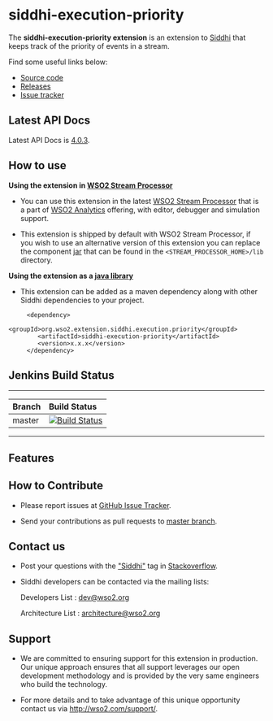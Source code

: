 siddhi-execution-priority
======================================

The **siddhi-execution-priority extension** is an extension to <a target="_blank" href="https://wso2.github.io/siddhi">Siddhi</a> that keeps track of the priority of events in a stream.

Find some useful links below:

* <a target="_blank" href="https://github.com/wso2-extensions/siddhi-execution-priority">Source code</a>
* <a target="_blank" href="https://github.com/wso2-extensions/siddhi-execution-priority/releases">Releases</a>
* <a target="_blank" href="https://github.com/wso2-extensions/siddhi-execution-priority/issues">Issue tracker</a>

## Latest API Docs 

Latest API Docs is <a target="_blank" href="https://wso2-extensions.github.io/siddhi-execution-priority/api/4.0.3">4.0.3</a>.

## How to use 

**Using the extension in <a target="_blank" href="https://github.com/wso2/product-sp">WSO2 Stream Processor</a>**

* You can use this extension in the latest <a target="_blank" href="https://github.com/wso2/product-sp/releases">WSO2 Stream Processor</a> that is a part of <a target="_blank" href="http://wso2.com/analytics?utm_source=gitanalytics&utm_campaign=gitanalytics_Jul17">WSO2 Analytics</a> offering, with editor, debugger and simulation support. 

* This extension is shipped by default with WSO2 Stream Processor, if you wish to use an alternative version of this extension you can replace the component <a target="_blank" href="https://github.com/wso2-extensions/siddhi-execution-priority/releases">jar</a> that can be found in the `<STREAM_PROCESSOR_HOME>/lib` directory.

**Using the extension as a <a target="_blank" href="https://wso2.github.io/siddhi/documentation/running-as-a-java-library">java library</a>**

* This extension can be added as a maven dependency along with other Siddhi dependencies to your project.

```
     <dependency>
        <groupId>org.wso2.extension.siddhi.execution.priority</groupId>
        <artifactId>siddhi-execution-priority</artifactId>
        <version>x.x.x</version>
     </dependency>
```

## Jenkins Build Status

---

|  Branch | Build Status |
| :------ |:------------ | 
| master  | [![Build Status](https://wso2.org/jenkins/job/siddhi/job/siddhi-execution-priority/badge/icon)](https://wso2.org/jenkins/job/siddhi/job/siddhi-execution-priority/) |

---

## Features


## How to Contribute
 
  * Please report issues at <a target="_blank" href="https://github.com/wso2-extensions/siddhi-execution-priority/issues">GitHub Issue Tracker</a>.
  
  * Send your contributions as pull requests to <a target="_blank" href="https://github.com/wso2-extensions/siddhi-execution-priority/tree/master">master branch</a>. 
 
## Contact us 

 * Post your questions with the <a target="_blank" href="http://stackoverflow.com/search?q=siddhi">"Siddhi"</a> tag in <a target="_blank" href="http://stackoverflow.com/search?q=siddhi">Stackoverflow</a>. 
 
 * Siddhi developers can be contacted via the mailing lists:
 
    Developers List   : [dev@wso2.org](mailto:dev@wso2.org)
    
    Architecture List : [architecture@wso2.org](mailto:architecture@wso2.org)
 
## Support 

* We are committed to ensuring support for this extension in production. Our unique approach ensures that all support leverages our open development methodology and is provided by the very same engineers who build the technology. 

* For more details and to take advantage of this unique opportunity contact us via <a target="_blank" href="http://wso2.com/support?utm_source=gitanalytics&utm_campaign=gitanalytics_Jul17">http://wso2.com/support/</a>. 

